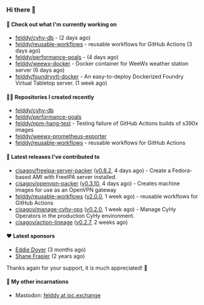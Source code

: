 ### Hi there 👋

#### 👷 Check out what I'm currently working on

- [felddy/cyhy-db](https://github.com/felddy/cyhy-db) -  (2 days ago)
- [felddy/reusable-workflows](https://github.com/felddy/reusable-workflows) - reusable workflows for GitHub Actions (3 days ago)
- [felddy/performance-goals](https://github.com/felddy/performance-goals) -  (4 days ago)
- [felddy/weewx-docker](https://github.com/felddy/weewx-docker) - Docker container for WeeWx weather station server (6 days ago)
- [felddy/foundryvtt-docker](https://github.com/felddy/foundryvtt-docker) - An easy-to-deploy Dockerized Foundry Virtual Tabletop server. (1 week ago)

#### 👨‍💻 Repositories I created recently

- [felddy/cyhy-db](https://github.com/felddy/cyhy-db)
- [felddy/performance-goals](https://github.com/felddy/performance-goals)
- [felddy/npm-hang-test](https://github.com/felddy/npm-hang-test) - Testing failure of GitHub Actions builds of s390x images
- [felddy/weewx-prometheus-exporter](https://github.com/felddy/weewx-prometheus-exporter)
- [felddy/reusable-workflows](https://github.com/felddy/reusable-workflows) - reusable workflows for GitHub Actions

#### 🚀 Latest releases I've contributed to

- [cisagov/freeipa-server-packer](https://github.com/cisagov/freeipa-server-packer) ([v0.8.2](https://github.com/cisagov/freeipa-server-packer/releases/tag/v0.8.2), 4 days ago) - Create a Fedora-based AMI with FreeIPA server installed.
- [cisagov/openvpn-packer](https://github.com/cisagov/openvpn-packer) ([v0.3.10](https://github.com/cisagov/openvpn-packer/releases/tag/v0.3.10), 4 days ago) - Creates machine images for use as an OpenVPN gateway
- [felddy/reusable-workflows](https://github.com/felddy/reusable-workflows) ([v2.0.0](https://github.com/felddy/reusable-workflows/releases/tag/v2.0.0), 1 week ago) - reusable workflows for GitHub Actions
- [cisagov/manage-cyhy-ops](https://github.com/cisagov/manage-cyhy-ops) ([v0.2.0](https://github.com/cisagov/manage-cyhy-ops/releases/tag/v0.2.0), 1 week ago) - Manage CyHy Operators in the production CyHy environment.
- [cisagov/action-lineage](https://github.com/cisagov/action-lineage) ([v0.2.7](https://github.com/cisagov/action-lineage/releases/tag/v0.2.7), 2 weeks ago)

#### ❤️ Latest sponsors
- [Eddie Dover](https://github.com/EddieDover) (3 months ago)
- [Shane Frasier](https://github.com/jsf9k) (2 years ago)

Thanks again for your support, it is much appreciated! 🙏

#### 🐋 My other incarnations
- Mastodon: <a rel="me" href="https://ioc.exchange/@felddy">felddy at ioc.exchange</a>
